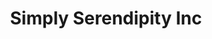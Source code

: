 ---
title: "Simply Serendipity Inc"
url: /saint-pete-beach/simply-serendipity-inc/
shop: antiques
---